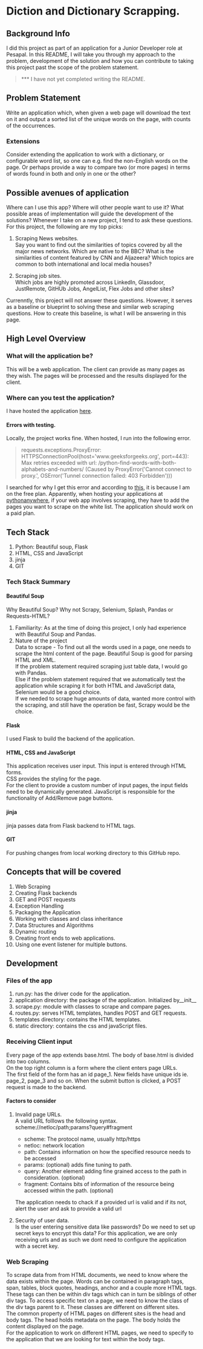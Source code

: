 # Diction and Dictionary Scrapping.

## Background Info
I did this project as part of an application for a Junior Developer role at Pesapal.
In this README, I will take you through my approach to the problem, development of the solution and how you can contribute to taking this project past the scope of the problem statement.  
<blockquote>
*** I have not yet completed writing the README.
</blockquote>

## Problem Statement
Write an application which, when given a web page will download the text on it and output a sorted list of the unique words on the page, with counts of the occurrences.
### Extensions
Consider extending the application to work with a dictionary, or configurable word list, so one can e.g. find the non-English words on the page. Or perhaps provide a way to compare two (or more pages) in terms of words found in both and only in one or the other?

## Possible avenues of application
Where can I use this app? Where will other people want to use it? What possible areas of implementation will guide the development of the solutions?
Whenever I take on a new project, I tend to ask these questions. For this project, the following are my top picks:  
1. Scraping News websites.  
Say you want to find out the similarities of topics covered by all the major news networks. Which are native to the BBC? What is the similarities of content featured by CNN and Aljazeera? Which topics are common to both international and local media houses?  

2. Scraping job sites.  
Which jobs are highly promoted across LinkedIn, Glassdoor, JustRemote, GitHUb Jobs, AngelList, Flex Jobs and other sites?

Currenntly, this project will not answer these questions. However, it serves as a baseline or blueprint to solving these and similar web scraping questions. How to create this baseline, is what I will be answering in this page.  

## High Level Overview
### What will the application be?  
This will be a web application. The client can provide as many pages as they wish. The pages will be processed and the results displayed for the client.  

### Where can you test the application?  
I have hosted the application <a href='http://dictionscrape.pythonanywhere.com/'>here</a>.  
#### Errors with testing.  
Locally, the project works fine. When hosted, I run into the following error. 
<blockquote>
requests.exceptions.ProxyError: HTTPSConnectionPool(host='www.geeksforgeeks.org', port=443): Max retries exceeded with url: /python-find-words-with-both-alphabets-and-numbers/ (Caused by ProxyError('Cannot connect to proxy.', OSError('Tunnel connection failed: 403 Forbidden')))
</blockquote>
I searched for why I get this error and according to <a href='https://stackoverflow.com/questions/70788406/requests-exceptions-proxyerror-httpsconnectionpoolhost-zillow-com-port-443'>this</a>, it is because I am on the free plan. Apparently, when hosting your applications at <a href='https://www.pythonanywhere.com/'>pythonanywhere</a>, if your web app involves scraping, they have to add the pages you want to scrape on the white list. The application should work on a paid plan.   

## Tech Stack
1. Python:  Beautiful soup, Flask 
2. HTML, CSS and JavaScript
3. jinja
4. GIT

### Tech Stack Summary
#### Beautiful Soup
Why Beautiful Soup? Why not Scrapy, Selenium, Splash, Pandas or Requests-HTML?  
1. Familiarity: As at the time of doing this project, I only had experience with Beautiful Soup and Pandas.  
2. Nature of the project   
Data to scrape - To find out all the words used in a page, one needs to scrape the html content of the page. Beautiful Soup is good for parsing HTML and XML.   
If the problem statement required scraping just table data, I would go with Pandas.  
Else if the problem statement required that we automatically test the application while scraping it for both HTML and JavaScript data, Selenium would be a good choice.  
If we needed to scrape huge amounts of data, wanted more control with the scraping, and still have the operation be fast, Scrapy would be the choice.  

#### Flask  
I used Flask to build the backend of the application.  

#### HTML, CSS and JavaScript
This application receives user input. This input is entered through HTML forms.  
CSS provides the styling for the page.  
For the client to provide a custom number of input pages, the input fields need to be dynamically generated. JavaScript is responsible for the functionality of Add/Remove page buttons. 

#### jinja
jinja passes data from Flask backend to HTML tags.  

#### GIT
For pushing changes from local working directory to this GitHub repo.

## Concepts that will be covered
1. Web Scraping
2. Creating Flask backends
3. GET and POST requests
4. Exception Handling
5. Packaging the Application
6. Working with classes and class inheritance
7. Data Structures and Algorithms
8. Dynamic routing
9. Creating front ends to web applications.
10. Using one event listener for multiple buttons.

## Development
### Files of the app
1.  run.py: has the driver code for the application.
2. application directory: the package of the application. Initialized by__init__
3. scrape.py: module with classes to scrape and compare pages.
4. routes.py: serves HTML templates, handles POST and GET requests.
5. templates directory: contains the HTML templates.
6. static directory: contains the css and javaScript files. 

### Receiving Client input
Every page of the app extends base.html. The body of base.html is divided into two columns.  
On the top right column is a form where the client enters page URLs.  
The first field of the form has an id page_1. New fields have unique ids ie. page_2, page_3 and so on.
When the submit button is clicked, a POST request is made to the backend.
#### Factors to consider
1. Invalid page URLs.  
A valid URL folllows the following syntax.  
scheme://netloc/path;params?query#fragment  
    <ul>
    <li>scheme: The protocol name, usually http/https </li>
    <li>netloc: network location</li>
    <li>path: Contains information on how the specified resource needs to be accessed</li>
    <li>params: (optional) adds fine tuning to path. </li>
    <li>query: Another element adding fine grained access to the path in consideration. (optional)</li>
    <li>fragment: Contains bits of information of the resource being accessed within the path. (optional)</li>
    </ul>  
    
    The application needs to chack if a provided url is valid and if its not, alert the user and ask to provide a valid url
    
2. Security of user data.  
Is the user entering sensitive data like passwords? Do we need to set up secret keys to encrypt this data? For this application, we are only receiving urls and as such we dont need to configure the application with a secret key.  

### Web Scraping
To scrape data from from HTML documents, we need to know where the data exists within the page. Words can be contained in paragraph tags, span, tables, block quotes, headings, anchor and a couple more HTML tags.  
These tags can then be within div tags which can in turn be siblings of other div tags. To access specific text on a page, we need to know the class of the div tags parent to it. These classes are different on different sites.  
The common property of HTML pages on different sites is the head and body tags. The head holds metadata on the page. The body holds the content displayed on the page.  
For the application to work on different HTML pages, we need to specify to the application that we are looking for text within the body tags.

